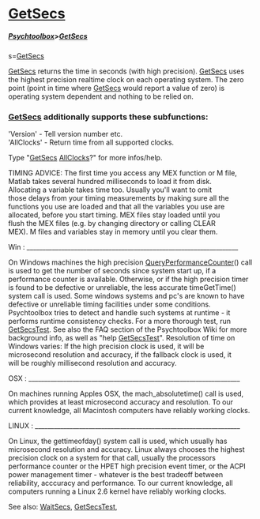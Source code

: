 # [GetSecs](GetSecs)
##### [Psychtoolbox](Psychtoolbox)>[GetSecs](GetSecs)

  

 s=[GetSecs](GetSecs)  
   
 [GetSecs](GetSecs) returns the time in seconds (with high precision). [GetSecs](GetSecs) uses  
 the highest precision realtime clock on each operating system. The zero  
 point (point in time where [GetSecs](GetSecs) would report a value of zero) is  
 operating system dependent and nothing to be relied on.  
  
###  [GetSecs](GetSecs) additionally supports these subfunctions:  
  
 'Version' - Tell version number etc.  
 'AllClocks' - Return time from all supported clocks.  
   
 Type "[GetSecs](GetSecs) [AllClocks](AllClocks)?" for more infos/help.  
  
 TIMING ADVICE: The first time you access any MEX function or M file,  
 Matlab takes several hundred milliseconds to load it from disk.  
 Allocating a variable takes time too. Usually you'll want to omit  
 those delays from your timing measurements by making sure all the  
 functions you use are loaded and that all the variables you use are  
 allocated, before you start timing. MEX files stay loaded until you  
 flush the MEX files (e.g. by changing directory or calling CLEAR  
 MEX). M files and variables stay in memory until you clear them.  
   
 Win : \_\_\_\_\_\_\_\_\_\_\_\_\_\_\_\_\_\_\_\_\_\_\_\_\_\_\_\_\_\_\_\_\_\_\_\_\_\_\_\_\_\_\_\_\_\_\_\_\_\_\_\_\_\_\_\_\_\_\_\_\_\_\_\_\_\_\_  
  
 On Windows machines the high precision [QueryPerformanceCounter](QueryPerformanceCounter)() call   
 is used to get the number of seconds since system start up, if a   
 performance counter is available. Otherwise, or if the high precision timer  
 is found to be defective or unreliable, the less accurate timeGetTime()  
 system call is used. Some windows systems and pc's are known to have  
 defective or unreliable timing facilities under some conditions.  
 Psychtoolbox tries to detect and handle such systems at runtime - it  
 performs runtime consistency checks. For a more thorough test, run  
 [GetSecsTest](GetSecsTest). See also the FAQ section of the Psychtoolbox Wiki for more  
 background info, as well as "help [GetSecsTest](GetSecsTest)". Resolution of time on  
 Windows varies: If the high precision clock is used, it will be  
 microsecond resolution and accuracy, if the fallback clock is used, it  
 will be roughly millisecond resolution and accuracy.  
   
 OSX : \_\_\_\_\_\_\_\_\_\_\_\_\_\_\_\_\_\_\_\_\_\_\_\_\_\_\_\_\_\_\_\_\_\_\_\_\_\_\_\_\_\_\_\_\_\_\_\_\_\_\_\_\_\_\_\_\_\_\_\_\_\_\_\_\_\_\_  
  
 On machines running Apples OSX, the mach\_absolutetime() call is used,  
 which provides at least microsecond accuracy and resolution. To our  
 current knowledge, all Macintosh computers have reliably working clocks.  
  
 LINUX : \_\_\_\_\_\_\_\_\_\_\_\_\_\_\_\_\_\_\_\_\_\_\_\_\_\_\_\_\_\_\_\_\_\_\_\_\_\_\_\_\_\_\_\_\_\_\_\_\_\_\_\_\_\_\_\_\_\_\_\_\_\_\_\_\_  
  
 On Linux, the gettimeofday() system call is used, which usually has  
 microsecond resolution and accuracy. Linux always chooses the highest  
 precision clock on a system for that call, usually the processors  
 performance counter or the HPET high precision event timer, or the ACPI  
 power management timer - whatever is the best tradeoff between  
 reliability, acccuracy and performance. To our current knowledge, all  
 computers running a Linux 2.6 kernel have reliably working clocks.  
  
  
 See also: [WaitSecs](WaitSecs), [GetSecsTest](GetSecsTest),   
  


